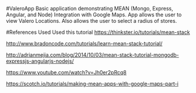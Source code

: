 #ValeroApp
Basic application demonstrating MEAN (Mongo, Express, Angular, and Node) Integration with Google Maps. App allows the user to view Valero Locations. Also allows the user to select a radius of stores. 

#References Used
Used this tutorial
https://thinkster.io/tutorials/mean-stack

http://www.bradoncode.com/tutorials/learn-mean-stack-tutorial/

http://adrianmejia.com/blog/2014/10/03/mean-stack-tutorial-mongodb-expressjs-angularjs-nodejs/

https://www.youtube.com/watch?v=Jh0er2pRcq8

https://scotch.io/tutorials/making-mean-apps-with-google-maps-part-i
